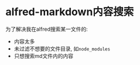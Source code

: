 # alfred-markdown内容搜索

为了解决我在alfred搜索某一文件的: 

- 内容太多
- 未过滤不想要的文件目录, 如```node_modules```
- 只想搜索md文件内的内容

